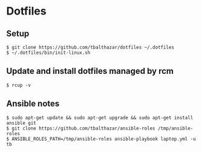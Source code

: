 # Dotfiles

## Setup

```
$ git clone https://github.com/tbalthazar/dotfiles ~/.dotfiles
$ ~/.dotfiles/bin/init-linux.sh
```

## Update and install dotfiles managed by rcm

```
$ rcup -v
```

## Ansible notes

```
$ sudo apt-get update && sudo apt-get upgrade && sudo apt-get install ansible git
$ git clone https://github.com/tbalthazar/ansible-roles /tmp/ansible-roles
$ ANSIBLE_ROLES_PATH=/tmp/ansible-roles ansible-playbook laptop.yml -u tb
```
